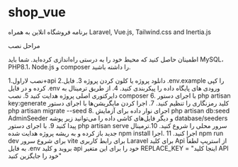 # shop_vue
برنامه فروشگاه انلاین به همراه Laravel, Vue.js, Tailwind.css and Inertia.js

مراحل نصب

اطمینان حاصل کنید که محیط خود را به درستی راه‌اندازی کرده‌اید. شما باید MySQL، PHP8.1، Node.js و composer را داشته باشید.

1.نصب لاراول+api
2.دانلود پروژه یا کلون کردن پروژه
3. فایل .env.example را کپی کرده و در فایل .env ورودی های پایگاه داده را پیکربندی کنید.
4. از طریق ترمینال به دایرکتوری اصلی پروژه هدایت کنید
5. نصب composer
6. با اجرای دستور php artisan key:generate کلید رمزنگاری را تنظیم کنید.
7. اجرا کردن مایگریشن‌ها با اجرای دستور php artisan migrate --seed
8. اجرای نوار داده برای آزمایش php artisan db:seed AdminSeeder و دیگر فایل‌های کاشی داده را می‌توانید زیر پوشه database/seeders پیدا کنید
9. با اجرای دستور php artisan serve سرور محلی را شروع کنید.
10.ترمینال جدید باز کرده و به ریشه پروژه هدایت شده npm install اجرا کنید.
11 .اجرا npm run dev برای شروع سرور vite برای رابط کاربری Laravel
برای کلید Api از استریپ لطفاً به فایل .env بروید و کلید api خود را برای این متغیر REPLACE_KEY = "اینجا کلید API خود را جایگزین کنید"
